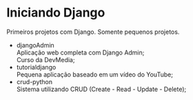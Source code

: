 <h1>Iniciando Django</h1>

Primeiros projetos com Django. Somente pequenos projetos.

<ul>
    <li>djangoAdmin</li>
    Aplicação web completa com Django Admin;
    <br>
    Curso da DevMedia;
    <li>tutorialdjango</li>
    Pequena aplicação baseado em um vídeo do YouTube;
    <li>crud-python</li>
    Sistema utilizando CRUD (Create - Read - Update - Delete);
</ul>
